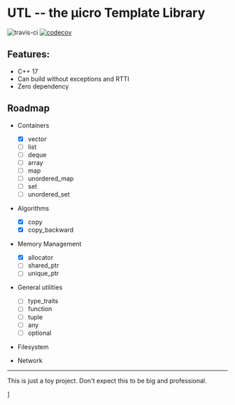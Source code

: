 # UTL -- the µicro Template Library

![travis-ci](https://travis-ci.org/Chingyat/UTL.svg?branch=master)
[![codecov](https://codecov.io/gh/Chingyat/UTL/branch/master/graph/badge.svg)](https://codecov.io/gh/Chingyat/UTL)

## Features:

  - C++ 17
  - Can build without exceptions and RTTI
  - Zero dependency

## Roadmap

  - Containers
    - [x] vector
    - [ ] list
    - [ ] deque
    - [ ] array
    - [ ] map
    - [ ] unordered_map
    - [ ] set
    - [ ] unordered_set

  - Algorithms
    - [x] copy
    - [x] copy_backward

  - Memory Management
    - [x] allocator
    - [ ] shared_ptr
    - [ ] unique_ptr
     
  - General utilities
    - [ ] type_traits
    - [ ] function
    - [ ] tuple
    - [ ] any
    - [ ] optional

  - Filesystem
    
  - Network

-------------------------------------
This is just a toy project. Don't expect this to be big and professional.

]
